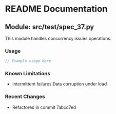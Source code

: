 # README Documentation

## Module: src/test/spec_37.py

This module handles concurrency issues operations.

### Usage

```javascript
// Example usage here
```

### Known Limitations

- Intermittent failures Data corruption under load

### Recent Changes

- Refactored in commit 7abcc7ed
